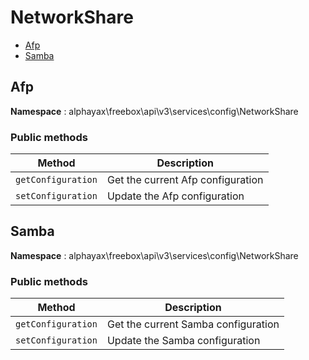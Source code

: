 # NetworkShare

- [Afp](NetworkShare.md#Afp)
- [Samba](NetworkShare.md#Samba)


<a name="Afp"></a>
## Afp

**Namespace**  : alphayax\freebox\api\v3\services\config\NetworkShare

### Public methods

| Method | Description |
|---|---|
| `getConfiguration` | Get the current Afp configuration | 
| `setConfiguration` | Update the Afp configuration | 

<a name="Samba"></a>
## Samba

**Namespace**  : alphayax\freebox\api\v3\services\config\NetworkShare

### Public methods

| Method | Description |
|---|---|
| `getConfiguration` | Get the current Samba configuration | 
| `setConfiguration` | Update the Samba configuration | 

